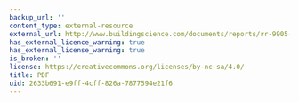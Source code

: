 ```yaml
---
backup_url: ''
content_type: external-resource
external_url: http://www.buildingscience.com/documents/reports/rr-9905-air-pressure-and-building-envelopes
has_external_licence_warning: true
has_external_license_warning: true
is_broken: ''
license: https://creativecommons.org/licenses/by-nc-sa/4.0/
title: PDF
uid: 2633b691-e9ff-4cff-826a-7877594e21f6
---
```

